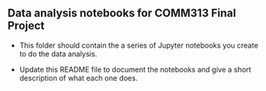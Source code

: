 ## Data analysis notebooks for COMM313 Final Project

* This folder should contain the a series of Jupyter notebooks you create to do the data analysis.

* Update this README file to document the notebooks and give a short description of what each one does.


